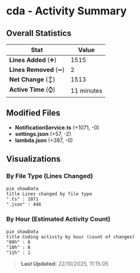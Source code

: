 # cda - Activity Summary 

## Overall Statistics

| Stat                   | Value                                                             |
| ---------------------- | ----------------------------------------------------------------- |
| **Lines Added** (➕)   | 1515                                          |
| **Lines Removed** (➖) | 2                                        |
| **Net Change** (↕)    | 1513                |
| **Active Time** (⌚)   | 11 minutes |


## Modified Files
- **NotificationService.ts** (+1071, -0)
- **settings.json** (+57, -2)
- **lambda.json** (+387, -0)

## Visualizations

### By File Type (Lines Changed)

```mermaid
pie showData
title Lines changed by file type
".ts" : 1071
".json" : 446
```

### By Hour (Estimated Activity Count)

```mermaid
pie showData
title Coding activity by hour (count of changes)
"09h" : 6
"10h" : 8
"11h" : 1
```


> **Last Updated:** 22/10/2025, 11:15:05